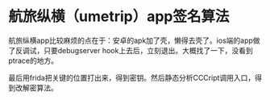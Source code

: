 # 航旅纵横（umetrip）app签名算法
航旅纵横app比较麻烦的点在于：安卓的apk加了壳，懒得去壳了。ios端的app做了反调试，只要debugserver hook上去后，立刻退出。大概找了一下，没看到ptrace的地方。

最后用frida把关键的位置打出来，得到密钥。然后静态分析CCCript调用入口，得到改解密算法。
